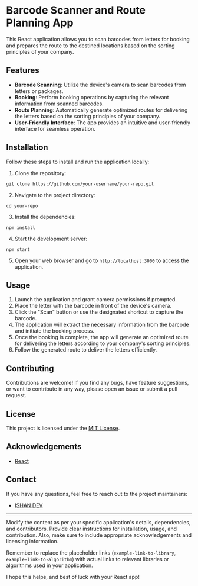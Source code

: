 
# Barcode Scanner and Route Planning App

This React application allows you to scan barcodes from letters for booking and prepares the route to the destined locations based on the sorting principles of your company.

## Features

- **Barcode Scanning**: Utilize the device's camera to scan barcodes from letters or packages.
- **Booking**: Perform booking operations by capturing the relevant information from scanned barcodes.
- **Route Planning**: Automatically generate optimized routes for delivering the letters based on the sorting principles of your company.
- **User-Friendly Interface**: The app provides an intuitive and user-friendly interface for seamless operation.

## Installation

Follow these steps to install and run the application locally:

1. Clone the repository:

```
git clone https://github.com/your-username/your-repo.git
```

2. Navigate to the project directory:

```
cd your-repo
```

3. Install the dependencies:

```
npm install
```

4. Start the development server:

```
npm start
```

5. Open your web browser and go to `http://localhost:3000` to access the application.

## Usage

1. Launch the application and grant camera permissions if prompted.
2. Place the letter with the barcode in front of the device's camera.
3. Click the "Scan" button or use the designated shortcut to capture the barcode.
4. The application will extract the necessary information from the barcode and initiate the booking process.
5. Once the booking is complete, the app will generate an optimized route for delivering the letters according to your company's sorting principles.
6. Follow the generated route to deliver the letters efficiently.

## Contributing

Contributions are welcome! If you find any bugs, have feature suggestions, or want to contribute in any way, please open an issue or submit a pull request.

## License

This project is licensed under the [MIT License](https://opensource.org/licenses/MIT).

## Acknowledgements

- [React](https://reactjs.org/)

## Contact

If you have any questions, feel free to reach out to the project maintainers:

- [ISHAN DEV](mailto:BRAINCODEISHAN@GMAIL.COM)

---

Modify the content as per your specific application's details, dependencies, and contributors. Provide clear instructions for installation, usage, and contribution. Also, make sure to include appropriate acknowledgements and licensing information.

Remember to replace the placeholder links (`example-link-to-library`, `example-link-to-algorithm`) with actual links to relevant libraries or algorithms used in your application.

I hope this helps, and best of luck with your React app!
